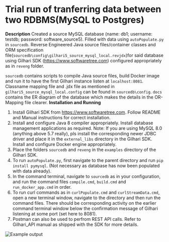 # Trial run of tranferring data between two RDBMS(MySQL to Postgres)
**Description**
 Created a source MySQL database (name: db1; username: testdb; password: software_source5). Filled with data using ```autoPopulate.py``` in ```sourcedb```.
 Reverse Engineered Java source files/container classes and ORM specification file(```sourcedb\config\gilhari5_source_mysql_local.revjdx```)for said database using Gilhari SDK (https://www.softwaretree.com) configured appropriately as in ```reveng``` folder.

```sourcedb``` contains scripts to compile Java source files, build Docker image and run it to have the first Gilhari instance listen at ```localhost:8081```.
Classname mapping file and .jdx file as mentioned in ```gilhari5_source_mysql_local.config``` can be found in ```sourcedb\config```.
```docs``` contains the ER diagram of the database which makes the details in the OR-Mapping file clearer. 
**Installation and Running**
1. Install Gilhari SDK from https://www.softwaretree.com. Follow README and Manual instructions for correct installation. 
2. Install and configure Java 8 compiler appropriately. Install database management applications as required. Note: If you are using MySQL 8.0 (anything above 5.7 really), pls install the corresponding newer JDBC driver and place it in the ```external_libs``` directory in the Gilhari SDK. Install and configure Docker engine appropriately.
3. Place the folders ```sourcedb``` and ```reveng``` in the ```examples``` directory of the Gilhari SDK.
4. To run ```autoPopulate.py```, first navigate to the parent directory and run ```pip install pymysql```. (Not necessary as database has now been populated with data already).
5. In the command terminal, navigate to ```sourcedb``` as in your configuration, and run the command files ```compile.cmd```, ```build.cmd``` and ```run_docker_app.cmd``` in order. 
6. To run curl commands as in ```curlPopulate.cmd``` and ```curlStreamData.cmd```, open a new terminal window, navigate to the directory and then run the command files. There should be corresponding activity on the earlier command terminal window below the confirmation message of Gilhari listening at some port (set here to 8081).
7. Postman can also be used to perfrom REST API calls. Refer to Gilhari_API manual as shipped with the SDK for more details. 

![Example output](<WhatsApp Image 2024-07-02 at 18.24.19_457771a6.jpg>)



